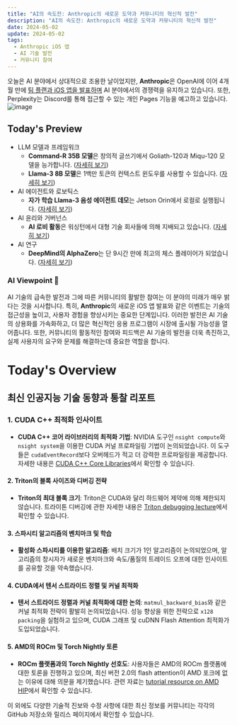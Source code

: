 ```yaml
---
title: "AI의 속도전: Anthropic의 새로운 도약과 커뮤니티의 혁신적 발전"
description: "AI의 속도전: Anthropic의 새로운 도약과 커뮤니티의 혁신적 발전"
date: 2024-05-02
update: 2024-05-02
tags:
  - Anthropic iOS 앱
  - AI 기술 발전
  - 커뮤니티 참여
---
```



오늘은 AI 분야에서 상대적으로 조용한 날이었지만, **Anthropic**은 OpenAI에 이어 4개월 만에 [팀 플랜과 iOS 앱을 발표하며](https://twitter.com/AnthropicAI/status/1785685692988940509?utm_source=ainews&utm_medium=email&utm_campaign=ainews-to-be-named-2666) AI 분야에서의 경쟁력을 유지하고 있습니다. 또한, Perplexity는 Discord를 통해 접근할 수 있는 개인 Pages 기능을 예고하고 있습니다. ![image](https://assets.buttondown.email/images/a0e5bbe1-834d-47a4-9875-959a11ef56e1.png?w=960&fit=max)

## Today's Preview
* LLM 모델과 프레임워크
  - **Command-R 35B 모델**은 창의적 글쓰기에서 Goliath-120과 Miqu-120 모델을 능가합니다. ([자세히 보기](https://www.reddit.com/r/LocalLLaMA/comments/1cgv10e/commandr_35b_is_incredible_for_creative_writing/?utm_source=ainews&utm_medium=email&utm_campaign=ainews-to-be-named-2666))
  - **Llama-3 8B 모델**은 1백만 토큰의 컨텍스트 윈도우를 사용할 수 있습니다. ([자세히 보기](https://www.reddit.com/r/LocalLLaMA/comments/1cgzu2a/llama3_8b_256k_context_exl2_quants/?utm_source=ainews&utm_medium=email&utm_campaign=ainews-to-be-named-2666))
* AI 에이전트와 로보틱스
  - **자가 학습 Llama-3 음성 에이전트 데모**는 Jetson Orin에서 로컬로 실행됩니다. ([자세히 보기](https://www.reddit.com/r/LocalLLaMA/comments/1cgtmuy/selflearning_llama3_voice_agent_with_function/?utm_source=ainews&utm_medium=email&utm_campaign=ainews-to-be-named-2666))
* AI 윤리와 거버넌스
  - **AI 로비 활동**은 워싱턴에서 대형 기술 회사들에 의해 지배되고 있습니다. ([자세히 보기](https://time.com/6972134/ai-lobbying-tech-policy-surge/?utm_source=ainews&utm_medium=email&utm_campaign=ainews-to-be-named-2666))
* AI 연구
  - **DeepMind의 AlphaZero**는 단 9시간 만에 최고의 체스 플레이어가 되었습니다. ([자세히 보기](https://twitter.com/tsarnick/status/1785050900647862683?utm_source=ainews&utm_medium=email&utm_campaign=ainews-to-be-named-2666))

### AI Viewpoint 🤖
AI 기술의 급속한 발전과 그에 따른 커뮤니티의 활발한 참여는 이 분야의 미래가 매우 밝다는 것을 시사합니다. 특히, **Anthropic**의 새로운 iOS 앱 발표와 같은 이벤트는 기술의 접근성을 높이고, 사용자 경험을 향상시키는 중요한 단계입니다. 이러한 발전은 AI 기술의 상용화를 가속화하고, 더 많은 혁신적인 응용 프로그램이 시장에 출시될 가능성을 열어줍니다. 또한, 커뮤니티의 활동적인 참여와 피드백은 AI 기술의 발전을 더욱 촉진하고, 실제 사용자의 요구와 문제를 해결하는데 중요한 역할을 합니다.

# Today's Overview
## 최신 인공지능 기술 동향과 통찰 리포트

### **1. CUDA C++ 최적화 인사이트**
- **CUDA C++ 코어 라이브러리의 최적화 기법**: NVIDIA 도구인 `nsight compute`와 `nsight system`을 이용한 CUDA 커널 프로파일링 기법이 논의되었습니다. 이 도구들은 `cudaEventRecord`보다 오버헤드가 적고 더 강력한 프로파일링을 제공합니다. 자세한 내용은 [CUDA C++ Core Libraries](https://twitter.com/marksaroufim/status/1785462414852714954?utm_source=ainews&utm_medium=email&utm_campaign=ainews-to-be-named-2666)에서 확인할 수 있습니다.

#### **2. Triton의 블록 사이즈와 디버깅 전략**
- **Triton의 최대 블록 크기**: Triton은 CUDA와 달리 하드웨어 제약에 의해 제한되지 않습니다. 트라이톤 디버깅에 관한 자세한 내용은 [Triton debugging lecture](https://www.youtube.com/watch?v=DdTsX6DQk24&utm_source=ainews&utm_medium=email&utm_campaign=ainews-to-be-named-2666)에서 확인할 수 있습니다.

#### **3. 스파시티 알고리즘의 벤치마크 및 학습**
- **활성화 스파시티를 이용한 알고리즘**: 배치 크기가 1인 알고리즘이 논의되었으며, 알고리즘의 창시자가 새로운 벤치마크와 속도/품질의 트레이드 오프에 대한 인사이트를 공유할 것을 약속했습니다.

#### **4. CUDA에서 텐서 스트라이드 정렬 및 커널 최적화**
- **텐서 스트라이드 정렬과 커널 최적화에 대한 논의**: `matmul_backward_bias`와 같은 커널 최적화 전략이 활발히 논의되었습니다. 성능 향상을 위한 전략으로 `x128 packing`을 실험하고 있으며, CUDA 그래프 및 cuDNN Flash Attention 최적화가 도입되었습니다.

#### **5. AMD의 ROCm 및 Torch Nightly 토론**
- **ROCm 플랫폼과의 Torch Nightly 선호도**: 사용자들은 AMD의 ROCm 플랫폼에 대한 토론을 진행하고 있으며, 최신 버전 2.0의 flash attention이 AMD 포크에 없는 이유에 대해 의문을 제기했습니다. 관련 자료는 [tutorial resource on AMD HIP](https://www.youtube.com/playlist?list=PLB1fSi1mbw6IKbZSPz9a2r2DbnHWnLbF-&utm_source=ainews&utm_medium=email&utm_campaign=ainews-to-be-named-2666)에서 확인할 수 있습니다.

이 외에도 다양한 기술적 진보와 수정 사항에 대한 최신 정보를 커뮤니티는 각각의 GitHub 저장소와 릴리스 페이지에서 확인할 수 있습니다.


